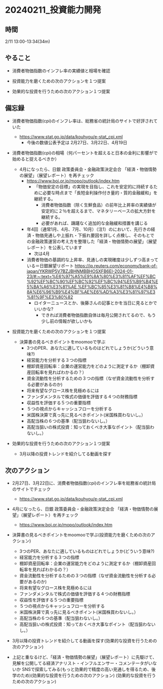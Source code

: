 # 20240211_投資能力開発

## 時間

2/11 13:00-13:34(34m)

## やること

- 消費者物価指数のインフレ率の実績値と相場を確認

- 投資能力を磨くための次のアクションを１つ提案
- 効果的な投資を行うための次のアクション１つ提案

## 備忘録

- 消費者物価指数(cpi)のインフレ率は、総務省の統計局のサイトで好評されていた
    - https://www.stat.go.jp/data/kouhyou/e-stat_cpi.xml
      - 今後の数値公表予定は 2月27日、3月22日、4月19日

- 消費者物価指数(cpi)の相場（何パーセントを超えると日本の金利に影響がで始めると捉えるべきか）
  - 4月になったら、日銀 政策委員会・金融政策決定会合 「経済・物価情勢の展望」（展望レポート）を再チェック
    - https://www.boj.or.jp/mopo/outlook/index.htm
        - 「物価安定の目標」の実現を目指し、これを安定的に持続するために必要な時点まで「長短金利操作付き量的・質的金融緩和」を継続する。
            - 消費者物価指数（除く生鮮食品）の前年比上昇率の実績値が安定的に２％を超えるまで、マネタリーベースの拡大方針を継続する。
            - 必要があれば、躊躇なく追加的な金融緩和措置を講じる
    - 年4回（通常1月、4月、7月、10月）（注1）のにおいて、先行きの経済・物価見通しや上振れ・下振れ要因を詳しく点検し、そのもとでの金融政策運営の考え方を整理した「経済・物価情勢の展望」（展望レポート）を公表しています
      - 次は4月
    - 消費者物価の基調的な上昇率、見通しの実現確度は少しずつ高まっている＝日銀展望リポート https://jp.reuters.com/economy/bank-of-japan/YKRWP5V7BZJBHNMBBHOSXFB6EI-2024-01-23/#:~:text=%E6%97%A5%E9%8A%80%E3%81%AF%EF%BC%92%EF%BC%90%EF%BC%92%EF%BC%94%E5%B9%B4%E5%BA%A6%E3%81%AE,%EF%BC%85%E3%81%B8%E4%B8%8A%E6%96%B9%E4%BF%AE%E6%AD%A3%E3%81%97%E3%81%9F%E3%80%82
      - ロイターニュースとか、後藤さんの記事とかを当日に見るとかでいいかな?
        - できれば消費者物価指数自体は毎月公開されてるので、もう少し前の情報が欲しいかも

- 投資能力を磨くための次のアクションを１つ提案
  - 決算書の見るべきポイントをmoomooで学ぶ
    - 3つのPER、あなたに適しているものはどれでしょうか(どういう意味?)
    - 経営能力を分析する３つの指標
    - 棚卸資産回転率：企業の運営能力をどのように測定するか（棚卸資産回転率を見ればわかるの？）
    - 資金流動性を分析するための３つの指標（なぜ資金流動性を分析する必要があるのか)
    - 将来有望なグロース株を見極めるには
    - ファンダメンタルで株式の価値を評価する４つの財務指標
    - 収益性を評価する５つの重要指標
    - ５つの視点からキャッシュフローを分析する
    - 米国株決算で真っ先に見るべきポイント(米国株買わないし。）
    - 高配当株の６つの基準（配当狙わないし。）
    - 高配当狙いの株式投資：知っておくべき大事なポイント（配当狙わないし。）

- 効果的な投資を行うための次のアクション１つ提案

  - 3月以降の投資トレンドを紹介してる動画を探す

## 次のアクション

- 2月27日、3月22日に、消費者物価指数(cpi)のインフレ率を総務省の統計局のサイトでチェック
    - https://www.stat.go.jp/data/kouhyou/e-stat_cpi.xml

- 4月になったら、日銀 政策委員会・金融政策決定会合 「経済・物価情勢の展望」（展望レポート）を再チェック
    - https://www.boj.or.jp/mopo/outlook/index.htm

- 決算書の見るべきポイントをmoomooで学ぶ(投資能力を磨くための次のアクション)
    - 3つのPER、あなたに適しているものはどれでしょうか(どういう意味?)
    - 経営能力を分析する３つの指標
    - 棚卸資産回転率：企業の運営能力をどのように測定するか（棚卸資産回転率を見ればわかるの？）
    - 資金流動性を分析するための３つの指標（なぜ資金流動性を分析する必要があるのか)
    - 将来有望なグロース株を見極めるには
    - ファンダメンタルで株式の価値を評価する４つの財務指標
    - 収益性を評価する５つの重要指標
    - ５つの視点からキャッシュフローを分析する
    - 米国株決算で真っ先に見るべきポイント(米国株買わないし。）
    - 高配当株の６つの基準（配当狙わないし。）
    - 高配当狙いの株式投資：知っておくべき大事なポイント（配当狙わないし。）

- 3月以降の投資トレンドを紹介してる動画を探す(効果的な投資を行うための次のアクション)

- 上記と重なるけど、「経済・物価情勢の展望」（展望レポート）に先駆けて、見解を公開してる経済アナリスト・インフルエンサー・コメンテータがいないか SNSで探索してみる(もっと効果的で精度の高い見通しを得るため、後学のため)(効果的な投資を行うための次のアクション)
(効果的な投資を行うための次のアクション)
